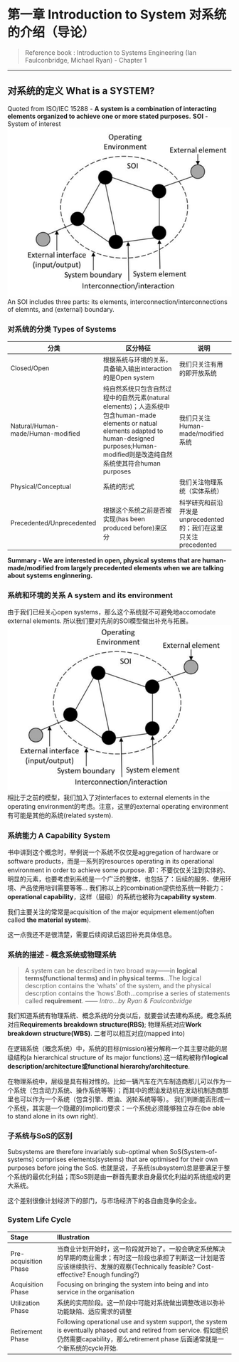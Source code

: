 # 第一章 Introduction to System 对系统的介绍（导论）
> Reference book : Introduction to Systems Engineering (Ian Faulconbridge, Michael Ryan) - Chapter 1
---
## 对系统的定义 What is a SYSTEM?

Quoted from ISO/IEC 15288 - **A system is a combination of interacting elements organized to achieve one or more stated purposes.**
**SOI** - System of interest
![SOI](source/img/1-Introduction_to_System-SOI_figure.png)
An SOI includes three parts: its elements, interconnection/interconnections of elemnts, and (external) boundary.

### 对系统的分类 Types of Systems
|分类|区分特征|说明|
|---|---|---|
|Closed/Open|根据系统与环境的关系，具备输入输出interaction的是Open system|我们只关注有用的即开放系统|
|Natural/Human-made/Human-modified|纯自然系统只包含自然过程中的自然元素(natural elements)；人造系统中包含human-made elements or natual elements adapted to human-designed purposes;Human-modified则是改造纯自然系统使其符合human purposes|我们只关注Human-made/modified系统|
|Physical/Conceptual|系统的形式|我们关注物理系统（实体系统）|
|Precedented/Unprecedented|根据这个系统之前是否被实现(has been produced before)来区分|科学研究和前沿开发是unprecedented的；我们在这里只关注precedented|
**Summary - We are interested in open, physical systems that are human-made/modified from largely precedented elements when we are talking about systems enginnering.**

### 系统和环境的关系 A system and its environment
由于我们已经关心open systems，那么这个系统就不可避免地accomodate external elements. 所以我们要对先前的SOI模型做出补充与拓展。
![](source/img/1-Introduction_to_System-SOI_external_figure.png)
相比于之前的模型，我们加入了对interfaces to external elements in the operating environment的考虑。注意，这里的external operating environment有可能是其他的系统(related system).

### 系统能力 A Capability System

书中讲到这个概念时，举例说一个系统不仅仅是aggregation of hardware or software products，而是一系列的resources operating in its operational environment in order to achieve some purpose. 即：不要仅仅关注到实体的、明显的元素，也要考虑到系统是一个广泛的整体，也包括了：后续的服务、使用环境、产品使用培训需要等等...
我们称以上的combination提供给系统一种能力：**operational capability**，这样（层级）的系统也被称为**capability system**.

我们主要关注的常常是acquisition of the major equipment element(often called **the material system**).

这一点我还不是很清楚，需要后续阅读后返回补充具体信息。
<!-- 讲个笑话，为了翻译好capability system,我还专门跑去振坤那里找中文的书。发现中文讲系统工程的往往杂乱无章、不成体系；互相抄...最后没有找到相关的内容。大国工程，必须要有系统工程的知识！诸君更当努力，为了更好的明天！ -->

### 系统的描述 - 概念系统或物理系统
>A system can be described in two broad way——in **logical terms(functional terms) and in physical terms**...The logical descrption contains the 'whats' of the system, and the physical descrption contains the 'hows'.Both...comprise a series of statements called **requirement**. —— *Intro...by Ryan & Faulconbridge*

我们知道系统有物理系统、概念系统的分类以后，就要尝试去建构系统。概念系统对应**Requirements breakdown structure(RBS)**; 物理系统对应**Work breakdown structure(WBS)**. 二者可以相互对应(mapped into)

在逻辑系统（概念系统）中，系统的目标(mission)被分解称一个其主要功能的层级结构(a hierarchical structure of its major functions).这一结构被称作**logical description/architecture或functional hierarchy/architecture**.

在物理系统中，层级是具有相对性的。比如一辆汽车在汽车制造商那儿可以作为一个系统（包含动力系统、操作系统等等）；而其中的燃油发动机在发动机制造商那里也可以作为一个系统（包含引擎、燃油、涡轮系统等等）。
我们判断能否形成一个系统，其实是一个隐藏的(implicit)要求：一个系统必须能够独立存在(be able to stand alone in its own right).

### 子系统与SoS的区别
Subsystems are therefore invariably sub-optimal when SoS(System-of-systems) comprises elements(systems) that are optimised for their own purposes before joing the SoS.
也就是说，子系统(subsystem)总是要满足于整个系统的最优化利益；而SoS则是由一群首先要求自身最优化利益的系统组成的更大系统。

这个差别很像计划经济下的部门，与市场经济下的各自由竞争的企业。

### System Life Cycle
|Stage|Illustration|
|:---|:---|
|Pre-acquisition Phase|当商业计划开始时，这一阶段就开始了。一般会确定系统解决的早期的商业需求；有时这一阶段也承担了判断这一计划是否应该继续执行、发展的观察(Technically feasible? Cost-effective? Enough funding?)
|Acquisition Phase|Focusing on bringing the system into being and into service in the organisation|
|Utilization Phase|系统的实用阶段。这一阶段中可能对系统做出调整改进以弥补功能缺陷、适应需求的调整|
|Retirement Phase|Following operational use and system support, the system is eventually phased out and retired from service. 假如组织仍然需要capability，那么retirement&nbsp;phase 后面通常就是一个新系统的cycle开始.|

